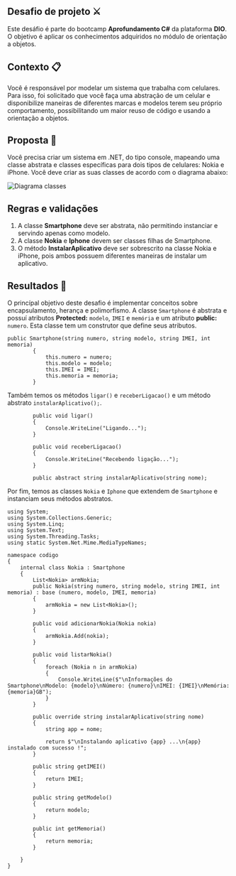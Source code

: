 ## Desafio de projeto ⚔️
Este desáfio é parte do bootcamp **Aprofundamento C#** da plataforma **DIO**. O objetivo é aplicar os conhecimentos adquiridos no módulo de orientação a objetos.

## Contexto 📋
Você é responsável por modelar um sistema que trabalha com celulares. Para isso, foi solicitado que você faça uma abstração de um celular e disponibilize maneiras de diferentes marcas e modelos terem seu próprio comportamento, possibilitando um maior reuso de código e usando a orientação a objetos.

## Proposta 📌
Você precisa criar um sistema em .NET, do tipo console, mapeando uma classe abstrata e classes específicas para dois tipos de celulares: Nokia e iPhone. 
Você deve criar as suas classes de acordo com o diagrama abaixo:

![Diagrama classes](Imagens/diagrama.png)

## Regras e validações
1. A classe **Smartphone** deve ser abstrata, não permitindo instanciar e servindo apenas como modelo.
2. A classe **Nokia** e **Iphone** devem ser classes filhas de Smartphone.
3. O método **InstalarAplicativo** deve ser sobrescrito na classe Nokia e iPhone, pois ambos possuem diferentes maneiras de instalar um aplicativo.

## Resultados 🎯
O princípal  objetivo deste desafio é implementar conceitos sobre encapsulamento, herança e polimorfismo. 
A classe `Smartphone` é abstrata e possuí atributos **Protected:** `modelo`, `IMEI` e `memória` e um atributo **public:** `numero`.
Esta classe tem um construtor que define seus atributos.
````plaintext
public Smartphone(string numero, string modelo, string IMEI, int memoria) 
        {
            this.numero = numero;
            this.modelo = modelo;
            this.IMEI = IMEI;
            this.memoria = memoria;
        }
````
Também temos os métodos `ligar()` e `receberLigacao()` e um método abstrato `instalarAplicativo();`.

````
        public void ligar() 
        {
            Console.WriteLine("Ligando...");
        }

        public void receberLigacao() 
        {
            Console.WriteLine("Recebendo ligação...");
        }

        public abstract string instalarAplicativo(string nome);
````
Por fim, temos as classes `Nokia` e `Iphone` que extendem de `Smartphone` e instanciam seus métodos abstratos.

````
﻿using System;
using System.Collections.Generic;
using System.Linq;
using System.Text;
using System.Threading.Tasks;
using static System.Net.Mime.MediaTypeNames;

namespace codigo
{
    internal class Nokia : Smartphone
    {
        List<Nokia> armNokia;
        public Nokia(string numero, string modelo, string IMEI, int memoria) : base (numero, modelo, IMEI, memoria)
        {
            armNokia = new List<Nokia>();
        }

        public void adicionarNokia(Nokia nokia) 
        {
            armNokia.Add(nokia);
        }

        public void listarNokia() 
        {
            foreach (Nokia n in armNokia)
            {
                Console.WriteLine($"\nInformações do Smartphone\nModelo: {modelo}\nNúmero: {numero}\nIMEI: {IMEI}\nMemória: {memoria}GB");
            }
        }

        public override string instalarAplicativo(string nome)
        {
            string app = nome;

            return $"\nInstalando aplicativo {app} ...\n{app} instalado com sucesso !";
        }

        public string getIMEI() 
        {
            return IMEI;
        }

        public string getModelo() 
        {
            return modelo;
        }

        public int getMemoria() 
        {
            return memoria;
        }

    }
}
````
